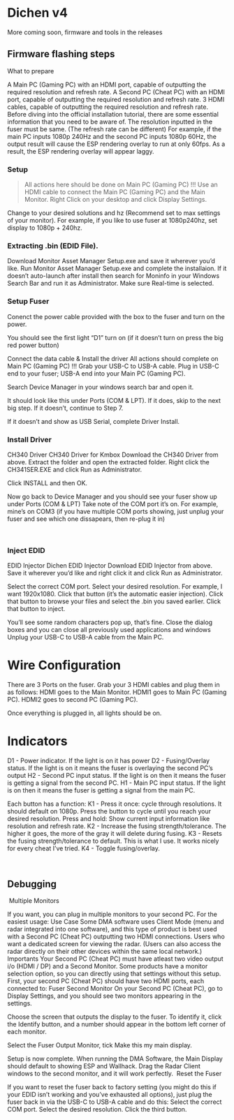 # Dichen v4

More coming soon, firmware and tools in the releases

## Firmware flashing steps

What to prepare

A Main PC (Gaming PC) with an HDMI port, capable of outputting the required resolution and refresh rate.
A Second PC (Cheat PC) with an HDMI port, capable of outputting the required resolution and refresh rate.
3 HDMI cables, capable of outputting the required resolution and refresh rate.
Before diving into the official installation tutorial, there are some essential information that you need to be aware of.
The resolution inputted in the fuser must be same. (The refresh rate can be different)
For example, if the main PC inputs 1080p 240Hz and the second PC inputs 1080p 60Hz, the output result will cause the ESP rendering overlay to run at only 60fps. As a result, the ESP rendering overlay will appear laggy.
​
### Setup

> All actions here should be done on Main PC (Gaming PC) !!!
Use an HDMI cable to connect the Main PC (Gaming PC) and the Main Monitor.
Right Click on your desktop and click Display Settings.

Change to your desired solutions and hz (Recommend set to max settings of your monitor). For example, if you like to use fuser at 1080p240hz, set display to 1080p + 240hz.

### Extracting .bin (EDID File).

Download Monitor Asset Manager Setup.exe and save it wherever you’d like.
Run Monitor Asset Manager Setup.exe and complete the installaion.
If it doesn’t auto-launch after install then search for Moninfo in your Windows Search Bar and run it as Administrator.
Make sure Real-time is selected.

### Setup Fuser
Conenct the power cable provided with the box to the fuser and turn on the power.

You should see the first light “D1” turn on (if it doesn’t turn on press the big red power button)

Connect the data cable & Install the driver
All actions should complete on Main PC (Gaming PC) !!!
Grab your USB-C to USB-A cable.
Plug in USB-C end to your fuser; USB-A end into your Main PC (Gaming PC).

Search Device Manager in your windows search bar and open it.

It should look like this under Ports (COM & LPT). If it does, skip to the next big step. If it doesn’t, continue to Step 7.

If it doesn’t and show as USB Serial, complete Driver Install.

### Install Driver
CH340 Driver
CH340 Driver for Kmbox
Download the CH340 Driver from above.
Extract the folder and open the extracted folder.
Right click the CH341SER.EXE and click Run as Administrator.

Click INSTALL and then OK.

Now go back to Device Manager and you should see your fuser show up under Ports (COM & LPT)
Take note of the COM port it’s on. For example, mine’s on COM3 (if you have multiple COM ports showing, just unplug your fuser and see which one dissapears, then re-plug it in)

​
### Inject EDID

EDID Injector
Dichen EDID Injector
Download EDID Injector from above.
Save it wherever you’d like and right click it and click Run as Administrator.

Select the correct COM port.
Select your desired resolution. For example, I want 1920x1080.
Click that button (it’s the automatic easier injection).
Click that button to browse your files and select the .bin you saved earlier.
Click that button to inject.

You’ll see some random characters pop up, that’s fine. Close the dialog boxes and you can close all previously used applications and windows
Unplug your USB-C to USB-A cable from the Main PC.
​
# Wire Configuration

There are 3 Ports on the fuser. Grab your 3 HDMI cables and plug them in as follows:
HDMI goes to the Main Monitor.
HDMI1 goes to Main PC (Gaming PC).
HDMI2 goes to second PC (Gaming PC).

Once everything is plugged in, all lights should be on.
​
# Indicators

D1 - Power indicator. If the light is on it has power
D2 - Fusing/Overlay status. If the light is on it means the fuser is overlaying the second PC’s output
H2 - Second PC input status. If the light is on then it means the fuser is getting a signal from the second PC.
H1 - Main PC input status. If the light is on then it means the fuser is getting a signal from the main PC.

Each button has a function:
K1 - Press it once: cycle through resolutions. It should default on 1080p. Press the button to cycle until you reach your desired resolution. Press and hold: Show current input information like resolution and refresh rate.
K2 - Increase the fusing strength/tolerance. The higher it goes, the more of the gray it will delete during fusing.
K3 - Resets the fusing strength/tolerance to default. This is what I use. It works nicely for every cheat I’ve tried.
K4 - Toggle fusing/overlay.

​
## Debugging

​
Multiple Monitors

If you want, you can plug in multiple monitors to your second PC. For the easiest usage:
Use Case
Some DMA software uses Client Mode (menu and radar integrated into one software), and this type of product is best used with a Second PC (Cheat PC) outputting two HDMI connections.
Users who want a dedicated screen for viewing the radar. (Users can also access the radar directly on their other devices within the same local network.)
Importants
Your Second PC (Cheat PC) must have atleast two video output i/o (HDMI / DP) and a Second Monitor.
Some products have a monitor selection option, so you can directly using that settings without this setup.
First, your second PC (Cheat PC) should have two HDMI ports, each connected to:
Fuser
Second Monitor
On your Second PC (Cheat PC), go to Display Settings, and you should see two monitors appearing in the settings.

Choose the screen that outputs the display to the fuser. To identify it, click the Identify button, and a number should appear in the bottom left corner of each monitor.

Select the Fuser Output Monitor, tick Make this my main display.

Setup is now complete. When running the DMA Software, the Main Display should default to showing ESP and Wallhack. Drag the Radar Client windows to the second monitor, and it will work perfectly.
​
Reset the Fuser

If you want to reset the fuser back to factory setting (you might do this if your EDID isn’t working and you’ve exhausted all options), just plug the fuser back in via the USB-C to USB-A cable and do this:
Select the correct COM port.
Select the desired resolution.
Click the third button.


